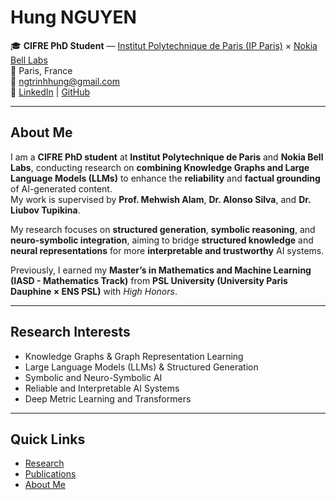 # Hung NGUYEN

🎓 **CIFRE PhD Student** — [Institut Polytechnique de Paris (IP Paris)](https://www.ip-paris.fr/en) × [Nokia Bell Labs](https://www.bell-labs.com/)  
📍 Paris, France  
📧 [ngtrinhhung@gmail.com](mailto:ngtrinhhung@gmail.com)  
🔗 [LinkedIn](https://www.linkedin.com/in/ngtrinhhung/) | [GitHub](https://github.com/ngtrinhhung)

---

## About Me

I am a **CIFRE PhD student** at **Institut Polytechnique de Paris** and **Nokia Bell Labs**, conducting research on **combining Knowledge Graphs and Large Language Models (LLMs)** to enhance the **reliability** and **factual grounding** of AI-generated content.  
My work is supervised by **Prof. Mehwish Alam**, **Dr. Alonso Silva**, and **Dr. Liubov Tupikina**.

My research focuses on **structured generation**, **symbolic reasoning**, and **neuro-symbolic integration**, aiming to bridge **structured knowledge** and **neural representations** for more **interpretable and trustworthy** AI systems.

Previously, I earned my **Master’s in Mathematics and Machine Learning (IASD - Mathematics Track)** from **PSL University (University Paris Dauphine × ENS PSL)** with *High Honors*.  

---

## Research Interests
- Knowledge Graphs & Graph Representation Learning  
- Large Language Models (LLMs) & Structured Generation  
- Symbolic and Neuro-Symbolic AI  
- Reliable and Interpretable AI Systems  
- Deep Metric Learning and Transformers  

---

## Quick Links
- [Research](research.md)  
- [Publications](publications.md)  
- [About Me](about.md)
